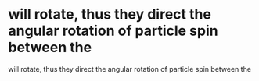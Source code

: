 # will rotate, thus they direct the angular rotation of particle spin between the

will rotate, thus they direct the angular rotation of particle spin between the